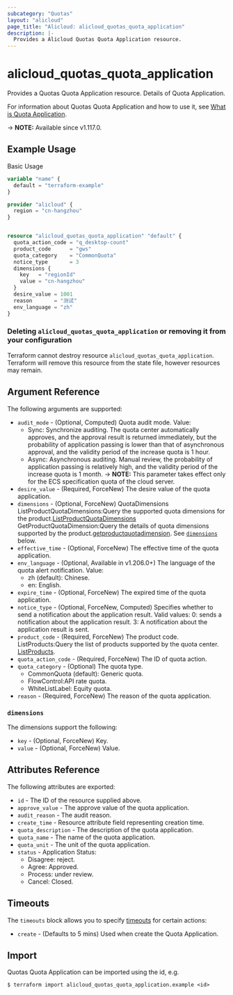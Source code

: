```yaml
---
subcategory: "Quotas"
layout: "alicloud"
page_title: "Alicloud: alicloud_quotas_quota_application"
description: |-
  Provides a Alicloud Quotas Quota Application resource.
---
```


# alicloud_quotas_quota_application

Provides a Quotas Quota Application resource. Details of Quota Application.

For information about Quotas Quota Application and how to use it, see [What is Quota Application](https://www.alibabacloud.com/help/en/quota-center/developer-reference/api-quotas-2020-05-10-createquotaapplication).

-> **NOTE:** Available since v1.117.0.

## Example Usage

Basic Usage

```terraform
variable "name" {
  default = "terraform-example"
}

provider "alicloud" {
  region = "cn-hangzhou"
}


resource "alicloud_quotas_quota_application" "default" {
  quota_action_code = "q_desktop-count"
  product_code      = "gws"
  quota_category    = "CommonQuota"
  notice_type       = 3
  dimensions {
    key   = "regionId"
    value = "cn-hangzhou"
  }
  desire_value = 1001
  reason       = "测试"
  env_language = "zh"
}
```

### Deleting `alicloud_quotas_quota_application` or removing it from your configuration

Terraform cannot destroy resource `alicloud_quotas_quota_application`. Terraform will remove this resource from the state file, however resources may remain.

## Argument Reference

The following arguments are supported:
* `audit_mode` - (Optional, Computed) Quota audit mode. Value:
  - Sync: Synchronize auditing. The quota center automatically approves, and the approval result is returned immediately, but the probability of application passing is lower than that of asynchronous approval, and the validity period of the increase quota is 1 hour.
  - Async: Asynchronous auditing. Manual review, the probability of application passing is relatively high, and the validity period of the increase quota is 1 month.
-> **NOTE:**  This parameter takes effect only for the ECS specification quota of the cloud server.
* `desire_value` - (Required, ForceNew) The desire value of the quota application.
* `dimensions` - (Optional, ForceNew) QuotaDimensions ListProductQuotaDimensions:Query the supported quota dimensions for the product.[ListProductQuotaDimensions](https://www.alibabacloud.com/help/en/quota-center/developer-reference/api-quotas-2020-05-10-listproductquotadimensions) GetProductQuotaDimension:Query the details of quota dimensions supported by the product.[getproductquotadimension](https://www.alibabacloud.com/help/en/quota-center/developer-reference/api-quotas-2020-05-10-getproductquotadimension). See [`dimensions`](#dimensions) below.
* `effective_time` - (Optional, ForceNew) The effective time of the quota application.
* `env_language` - (Optional, Available in v1.206.0+) The language of the quota alert notification. Value:
  - zh (default): Chinese.
  - en: English.
* `expire_time` - (Optional, ForceNew) The expired time of the quota application.
* `notice_type` - (Optional, ForceNew, Computed) Specifies whether to send a notification about the application result. Valid values:  0: sends a notification about the application result. 3: A notification about the application result is sent.
* `product_code` - (Required, ForceNew) The product code. ListProducts:Query the list of products supported by the quota center. [ListProducts](https://www.alibabacloud.com/help/en/quota-center/developer-reference/api-quotas-2020-05-10-listproducts).
* `quota_action_code` - (Required, ForceNew) The ID of quota action.
* `quota_category` - (Optional) The quota type.
  - CommonQuota (default): Generic quota.
  - FlowControl:API rate quota.
  - WhiteListLabel: Equity quota.
* `reason` - (Required, ForceNew) The reason of the quota application.

### `dimensions`

The dimensions support the following:
* `key` - (Optional, ForceNew) Key.
* `value` - (Optional, ForceNew) Value.


## Attributes Reference

The following attributes are exported:
* `id` - The ID of the resource supplied above.
* `approve_value` - The approve value of the quota application.
* `audit_reason` - The audit reason.
* `create_time` - Resource attribute field representing creation time.
* `quota_description` - The description of the quota application.
* `quota_name` - The name of the quota application.
* `quota_unit` - The unit of the quota application.
* `status` - Application Status:
  - Disagree: reject.
  - Agree: Approved.
  - Process: under review.
  - Cancel: Closed.

## Timeouts

The `timeouts` block allows you to specify [timeouts](https://www.terraform.io/docs/configuration-0-11/resources.html#timeouts) for certain actions:
* `create` - (Defaults to 5 mins) Used when create the Quota Application.

## Import

Quotas Quota Application can be imported using the id, e.g.

```shell
$ terraform import alicloud_quotas_quota_application.example <id>
```